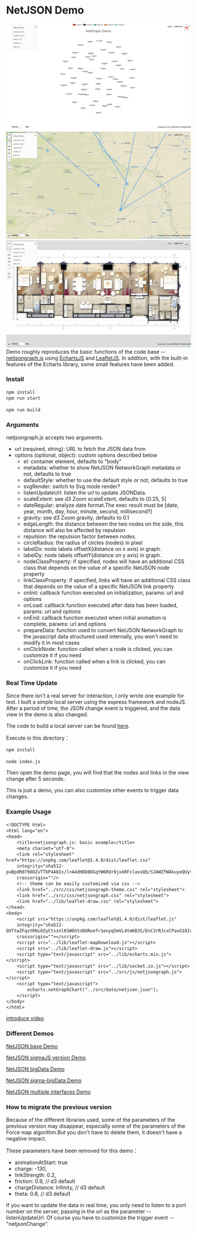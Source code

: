 # NetJSON Demo

![img](/src/data/netjsongraph.png)
![img](/src/data/netjsonmap.png)
![img](/src/data/netjsonindoormap.png)
Demo roughly reproduces the basic functions of the code base -- [netjsongraph.js](https://github.com/netjson/netjsongraph.js) using [EchartsJS](https://github.com/apache/incubator-echarts) and [LeafletJS](https://github.com/Leaflet/Leaflet). In addition, with the built-in features of the Echarts library, some small features have been added.

### Install

```
npm install
npm run start

npm run build
```

### Arguments

netjsongraph.js accepts two arguments.

- url (required, string): URL to fetch the JSON data from
- options (optional, object): custom options described below
    - el: container element, defaults to "body"
    - metadata: whether to show NetJSON NetworkGraph metadata or not, defaults to true
    - defaultStyle: whether to use the default style or not, defaults to true
    - svgRender: switch to Svg mode render?
    - listenUpdateUrl: listen the url to update JSONData.
    - scaleExtent: see d3 Zoom scaleExtent, defaults to [0.25, 5]
    - dateRegular: analyze date format.The exec result must be [date, year, month, day, hour, minute, second, millisecond?]
    - gravity: see d3 Zoom gravity, defaults to 0.1
    - edgeLength: the distance between the two nodes on the side, this distance will also be affected by repulsion
    - repulsion: the repulsion factor between nodes.
    - circleRadius: the radius of circles (nodes) in pixel
    - labelDx: node labels offsetX(distance on x axis) in graph.
    - labelDy: node labels offsetY(distance on y axis) in graph.
    - nodeClassProperty: if specified, nodes will have an additional CSS class that depends on the value of a specific NetJSON node property
    - linkClassProperty: if specified, links will have an additional CSS class that depends on the value of a specific NetJSON link property
    - onInit: callback function executed on initialization, params: url and options
    - onLoad: callback function executed after data has been loaded, params: url and options
    - onEnd: callback function executed when initial animation is complete, params: url and options
    - prepareData: function used to convert NetJSON NetworkGraph to the javascript data structured used internally, you won't need to modify it in most cases
    - onClickNode: function called when a node is clicked, you can customize it if you need
    - onClickLink: function called when a link is clicked, you can customize it if you need

### Real Time Update

Since there isn't a real server for interaction, I only wrote one example for test. I built a simple local server using the express framework and nodeJS. After a period of time, the JSON change event is triggered, and the data view in the demo is also changed.

The code to build a local server can be found [here](https://github.com/KuTuGu/NetJSONDemo/tree/master/src/data/netjsonnode/).

Execute in this directory：
```
npm install

node index.js
```

Then open the demo page, you will find that the nodes and links in the view change after 5 seconds.

This is just a demo, you can also customize other events to trigger data changes.

### Example Usage

```
<!DOCTYPE html>
<html lang="en">
<head>
    <title>netjsongraph.js: basic example</title>
    <meta charset="utf-8">
    <link rel="stylesheet" href="https://unpkg.com/leaflet@1.4.0/dist/leaflet.css"
    integrity="sha512-puBpdR0798OZvTTbP4A8Ix/l+A4dHDD0DGqYW6RQ+9jxkRFclaxxQb/SJAWZfWAkuyeQUytO7+7N4QKrDh+drA=="
    crossorigin=""/>
    <!-- theme can be easily customized via css -->
    <link href="../src/css/netjsongraph-theme.css" rel="stylesheet">
    <link href="../src/css/netjsongraph.css" rel="stylesheet">
    <link href="../lib/leaflet-draw.css" rel="stylesheet">
</head>
<body>
    <script src="https://unpkg.com/leaflet@1.4.0/dist/leaflet.js"
    integrity="sha512-QVftwZFqvtRNi0ZyCtsznlKSWOStnDORoefr1enyq5mVL4tmKB3S/EnC3rRJcxCPavG10IcrVGSmPh6Qw5lwrg=="
    crossorigin=""></script>
    <script src="../lib/leaflet-mapDownload.js"></script>
    <script src="../lib/leaflet-draw.js"></script>
    <script type="text/javascript" src="../lib/echarts.min.js"></script>
    <script type="text/javascript" src="../lib/socket.io.js"></script>
    <script type="text/javascript" src="../src/js/netjsongraph.js"></script>
    <script type="text/javascript">
        echarts.netGraphChart("../src/data/netjson.json");
    </script>
</body>
</html>
```

[introduce video](https://youtu.be/Kxhao0Dk7iw)

### Different Demos

[NetJSON base Demo](https://kutugu.github.io/NetJSONDemo/examples/netjson.html)
      
[NetJSON sigmaJS version Demo](https://kutugu.github.io/NetJSONDemo/examples/netjson-sigma.html)
         
[NetJSON bigData Demo](https://kutugu.github.io/NetJSONDemo/examples/netjson-bigData.html)
         
[NetJSON sigma-bigData Demo](https://kutugu.github.io/NetJSONDemo/examples/netjson-sigma-bigData.html)

[NetJSON multiple interfaces Demo](https://kutugu.github.io/NetJSONDemo/examples/netjson-multipleInterfaces.html)       

### How to migrate the previous version

Because of the different libraries used, some of the parameters of the previous version may disappear, especially some of the parameters of the Force map algorithm.But you don't have to delete them, it doesn't have a negative impact.

These parameters have been removed for this demo：
- animationAtStart: true
- charge: -130,                                
- linkStrength: 0.2,
- friction: 0.9,  // d3 default
- chargeDistance: Infinity,  // d3 default
- theta: 0.8,  // d3 default

If you want to update the data in real time, you only need to listen to a port number on the server, passing in the url as the parameter -- listenUpdateUrl.
Of course you have to customize the trigger event -- "netjsonChange".
          
